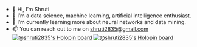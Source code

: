 - 👋 Hi, I’m Shruti
- 👀 I’m a data science, machine learning, artificial intelligence enthusiast.
- 🌱 I’m currently learning more about neural networks and data mining.
- 📫 You can reach out to me on shruti2835@gmail.com
[![@shruti2835's Holopin board](https://holopin.me/shruti2835)](https://holopin.io/@shruti2835) [![@shruti2835's Holopin board](https://holopin.me/shruti2835)](https://holopin.io/@shruti2835)



<!---
shruti2835/shruti2835 is a ✨ special ✨ repository because its `README.md` (this file) appears on your GitHub profile.
You can click the Preview link to take a look at your changes.
--->

